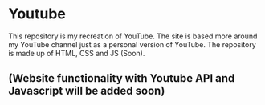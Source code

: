 # Youtube
This repository is my recreation of YouTube. The site is based more around my YouTube channel just as a personal version of YouTube. The repository is made up of HTML, CSS and JS (Soon).
## (Website functionality with Youtube API and Javascript will be added soon)
